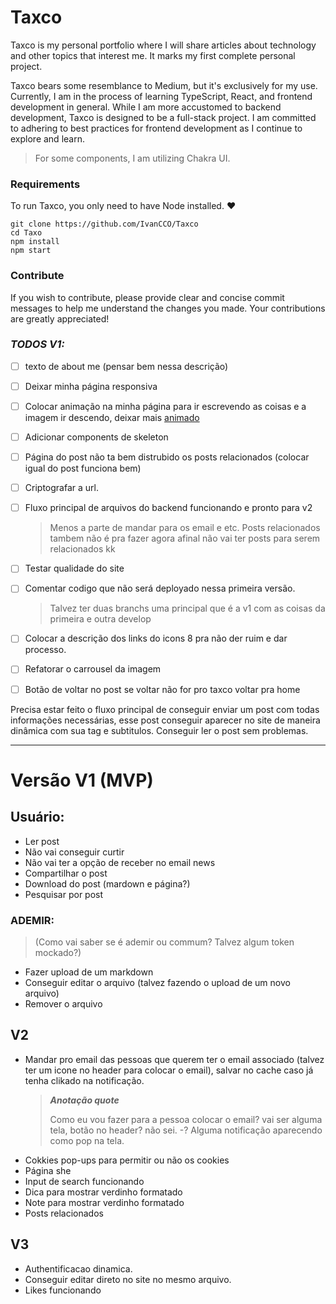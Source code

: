 # Taxco

Taxco is my personal portfolio where I will share articles about technology and other topics that interest me. It marks my first complete personal project.

Taxco bears some resemblance to Medium, but it's exclusively for my use. Currently, I am in the process of learning TypeScript, React, and frontend development in general. While I am more accustomed to backend development, Taxco is designed to be a full-stack project. I am committed to adhering to best practices for frontend development as I continue to explore and learn.

> For some components, I am utilizing Chakra UI.

### Requirements

To run Taxco, you only need to have Node installed. ❤

    git clone https://github.com/IvanCCO/Taxco
    cd Taxo
    npm install
    npm start

### Contribute

If you wish to contribute, please provide clear and concise commit messages to help me understand the changes you made. Your contributions are greatly appreciated!

### **_TODOS V1:_**

- [ ] texto de about me (pensar bem nessa descrição)

- [ ] Deixar minha página responsiva
- [ ] Colocar animação na minha página para ir escrevendo as coisas e a imagem ir descendo, deixar mais [animado](https://youtu.be/vqXLGX0szIQ?t=16914)
- [ ] Adicionar components de skeleton
- [ ] Página do post não ta bem distrubido os posts relacionados (colocar igual do post funciona bem)
- [ ] Criptografar a url.
- [ ] Fluxo principal de arquivos do backend funcionando e pronto para v2
  > Menos a parte de mandar para os email e etc. Posts relacionados tambem não é pra fazer agora afinal não vai ter posts para serem relacionados kk
- [ ] Testar qualidade do site
- [ ] Comentar codigo que não será deployado nessa primeira versão.
  > Talvez ter duas branchs uma principal que é a v1 com as coisas da primeira e outra develop
- [ ] Colocar a descrição dos links do icons 8 pra não der ruim e dar processo.
- [ ] Refatorar o carrousel da imagem
- [ ] Botão de voltar no post se voltar não for pro taxco voltar pra home

Precisa estar feito o fluxo principal de conseguir enviar um post com todas informações necessárias, esse post conseguir aparecer no site de maneira dinâmica com sua tag e subtitulos.
Conseguir ler o post sem problemas.

---

# **Versão V1 (MVP)**

## Usuário:

- Ler post
- Não vai conseguir curtir
- Não vai ter a opção de receber no email news
- Compartilhar o post
- Download do post (mardown e página?)
- Pesquisar por post

### ADEMIR:

> (Como vai saber se é ademir ou commum? Talvez algum token mockado?)

- Fazer upload de um markdown
- Conseguir editar o arquivo (talvez fazendo o upload de um novo arquivo)
- Remover o arquivo

## **V2**

- Mandar pro email das pessoas que querem ter o email associado (talvez ter um icone no header para colocar o email), salvar no cache caso já tenha clikado na notificação.
  > **_Anotação quote_**
  >
  > Como eu vou fazer para a pessoa colocar o email? vai ser alguma tela, botão no header? não sei. -? Alguma notificação aparecendo como pop na tela.
- Cokkies pop-ups para permitir ou não os cookies
- Página she
- Input de search funcionando
- Dica para mostrar verdinho formatado
- Note para mostrar verdinho formatado
- Posts relacionados

## **V3**

- Authentificacao dinamica.
- Conseguir editar direto no site no mesmo arquivo.
- Likes funcionando
